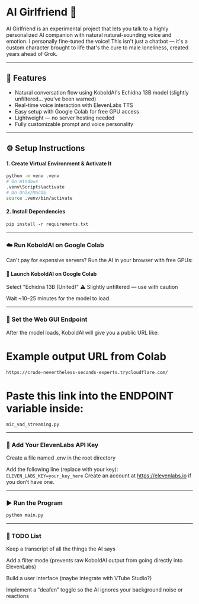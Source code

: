 # AI Girlfriend 💖

AI Girlfriend is an experimental project that lets you talk to a highly personalized AI companion with natural natural-sounding voice and emotion. I personally fine-tuned the voice! This isn't just a chatbot — it's a custom character brought to life that's the cure to male loneliness, created years ahead of Grok.

---

## 🧰 Features

- Natural conversation flow using KoboldAI's Echidna 13B model (slightly unfiltered... you’ve been warned)
- Real-time voice interaction with ElevenLabs TTS
- Easy setup with Google Colab for free GPU access
- Lightweight — no server hosting needed
- Fully customizable prompt and voice personality

---

## ⚙️ Setup Instructions

#### 1. Create Virtual Environment & Activate It

```bash
python -m venv .venv
# On Windows
.venv\Scripts\activate
# On Unix/MacOS
source .venv/bin/activate
```
#### 2. Install Dependencies
`pip install -r requirements.txt`

---

### ☁️ Run KoboldAI on Google Colab
Can't pay for expensive servers? Run the AI in your browser with free GPUs:

#### 🔗 Launch KoboldAI on Google Colab

Select "Echidna 13B (United)"
⚠️ Slightly unfiltered — use with caution

Wait ~10–25 minutes for the model to load.

---

### 🔗 Set the Web GUI Endpoint
After the model loads, KoboldAI will give you a public URL like:

# Example output URL from Colab
`https://crude-nevertheless-seconds-experts.trycloudflare.com/`

# Paste this link into the ENDPOINT variable inside:
`mic_vad_streaming.py`

---

### 🔐 Add Your ElevenLabs API Key
Create a file named .env in the root directory

Add the following line (replace with your key):
`ELEVEN_LABS_KEY=your_key_here`
Create an account at https://elevenlabs.io if you don’t have one.

---

### ▶️ Run the Program
```bash
python main.py
```

---

### 🧠 TODO List
 Keep a transcript of all the things the AI says

 Add a filter mode (prevents raw KoboldAI output from going directly into ElevenLabs)

 Build a user interface (maybe integrate with VTube Studio?)

 Implement a “deafen” toggle so the AI ignores your background noise or reactions

